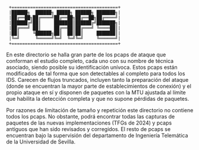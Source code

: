      +========================================+
     |██████╗  ██████╗ █████╗ ██████╗ ███████╗|
     |██╔══██╗██╔════╝██╔══██╗██╔══██╗██╔════╝|
     |██████╔╝██║     ███████║██████╔╝███████╗|
     |██╔═══╝ ██║     ██╔══██║██╔═══╝ ╚════██║|
     |██║     ╚██████╗██║  ██║██║     ███████║|
     |╚═╝      ╚═════╝╚═╝  ╚═╝╚═╝     ╚══════╝|
     +========================================+
                                  
En este directorio se halla gran parte de los pcaps de ataque que conforman el estudio completo, cada uno con su nombre de técnica asociado, siendo posible su identificación unívoca.
Estos pcaps están modificados de tal forma que son detectables al completo para todos los IDS. Carecen de flujos truncados, incluyen tanto la preparación del ataque (donde se encuentran la mayor parte de establecimientos de conexión) y el propio ataque en sí y disponen de
paquetes con la MTU ajustada al límite que habilita la detección completa y que no supone pérdidas de paquetes.

Por razones de limitación de tamaño y repetición este directorio no contiene todos los pcaps. No obstante, podrá encontrar todas las capturas de paquetes de las nuevas implementaciones (TFGs de 2024) y pcaps antiguos que han sido revisados y corregidos. El resto de pcaps se encuentran bajo la supervisión del departamento de Ingeniería Telemática de la Universidad de Sevilla.
